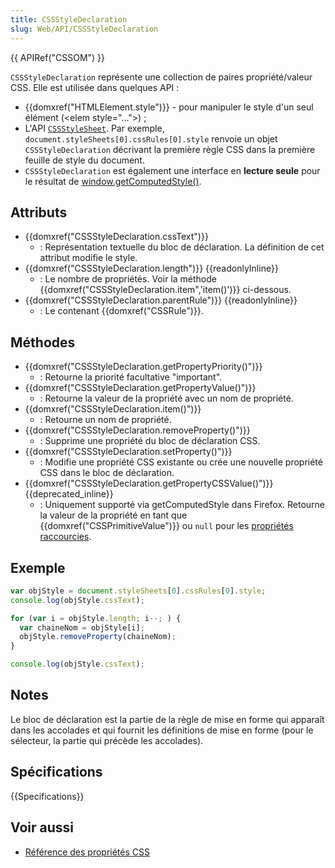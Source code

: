 ```yaml
---
title: CSSStyleDeclaration
slug: Web/API/CSSStyleDeclaration
---
```


{{ APIRef("CSSOM") }}

`CSSStyleDeclaration` représente une collection de paires propriété/valeur CSS. Elle est utilisée dans quelques API&nbsp;:

- {{domxref("HTMLElement.style")}} - pour manipuler le style d'un seul élément (\<elem style="...">)&nbsp;;
- L'API [`CSSStyleSheet`](/fr/docs/Web/API/CSSStyleSheet). Par exemple, `document.styleSheets[0].cssRules[0].style` renvoie un objet `CSSStyleDeclaration` décrivant la première règle CSS dans la première feuille de style du document.
- `CSSStyleDeclaration` est également une interface en **lecture seule** pour le résultat de [window.getComputedStyle()](/fr/docs/Web/API/Window/getComputedStyle).

## Attributs

- {{domxref("CSSStyleDeclaration.cssText")}}
  - : Représentation textuelle du bloc de déclaration. La définition de cet attribut modifie le style.
- {{domxref("CSSStyleDeclaration.length")}} {{readonlyInline}}
  - : Le nombre de propriétés. Voir la méthode {{domxref("CSSStyleDeclaration.item",'item()')}} ci-dessous.
- {{domxref("CSSStyleDeclaration.parentRule")}} {{readonlyInline}}
  - : Le contenant {{domxref("CSSRule")}}.

## Méthodes

- {{domxref("CSSStyleDeclaration.getPropertyPriority()")}}
  - : Retourne la priorité facultative "important".
- {{domxref("CSSStyleDeclaration.getPropertyValue()")}}
  - : Retourne la valeur de la propriété avec un nom de propriété.
- {{domxref("CSSStyleDeclaration.item()")}}
  - : Retourne un nom de propriété.
- {{domxref("CSSStyleDeclaration.removeProperty()")}}
  - : Supprime une propriété du bloc de déclaration CSS.
- {{domxref("CSSStyleDeclaration.setProperty()")}}
  - : Modifie une propriété CSS existante ou crée une nouvelle propriété CSS dans le bloc de déclaration.
- {{domxref("CSSStyleDeclaration.getPropertyCSSValue()")}} {{deprecated_inline}}
  - : Uniquement supporté via getComputedStyle dans Firefox. Retourne la valeur de la propriété en tant que {{domxref("CSSPrimitiveValue")}} ou `null` pour les [propriétés raccourcies](/fr/docs/Web/CSS/Propriétés_raccourcies).

## Exemple

```js
var objStyle = document.styleSheets[0].cssRules[0].style;
console.log(objStyle.cssText);

for (var i = objStyle.length; i--; ) {
  var chaineNom = objStyle[i];
  objStyle.removeProperty(chaineNom);
}

console.log(objStyle.cssText);
```

## Notes

Le bloc de déclaration est la partie de la règle de mise en forme qui apparaît dans les accolades et qui fournit les définitions de mise en forme (pour le sélecteur, la partie qui précède les accolades).

## Spécifications

{{Specifications}}

## Voir aussi

- [Référence des propriétés CSS](/fr/docs/Web/CSS/CSS_Properties_Reference)
